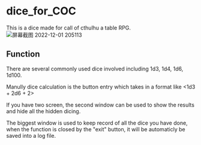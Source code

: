 # dice_for_COC

This is a dice made for call of cthulhu a table RPG.
![屏幕截图 2022-12-01 205113](https://user-images.githubusercontent.com/74366156/205022027-2a4f1a1e-9e10-403d-9505-cba7bbc7504f.png)

## Function
There are several commonly used dice involved including 1d3, 1d4, 1d6, 1d100.

Manully dice calculation is the button entry which takes in a format like <1d3 + 2d6 + 2>

If you have two screen, the second window can be used to show the results and hide all the hidden dicing.

The biggest window is used to keep record of all the dice you have done, when the function is closed by the "exit" button, it will be automaticly be saved into a log file.
